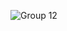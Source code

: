![Group 12](https://user-images.githubusercontent.com/62425964/199005741-252909fe-b41d-4ce2-bcb3-00e9eb1a93fa.svg)